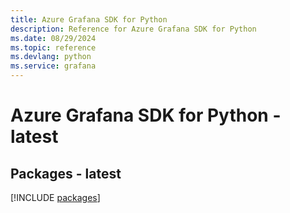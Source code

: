 ```yaml
---
title: Azure Grafana SDK for Python
description: Reference for Azure Grafana SDK for Python
ms.date: 08/29/2024
ms.topic: reference
ms.devlang: python
ms.service: grafana
---
```

# Azure Grafana SDK for Python - latest
## Packages - latest
[!INCLUDE [packages](grafana-index.md)]